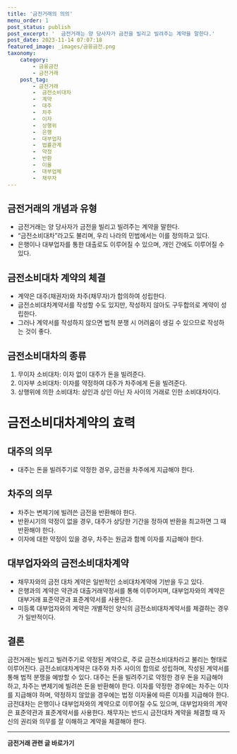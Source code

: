 ```yaml
---
title: '금전거래의 의의'
menu_order: 1
post_status: publish
post_excerpt: '  금전거래는 양 당사자가 금전을 빌리고 빌려주는 계약을 말한다.'
post_date: 2023-11-14 07:07:18
featured_image: _images/금융금전.png
taxonomy:
    category:
        - 금융금전
        - 금전거래
    post_tag:
        - 금전거래
        -  금전소비대차
        -  계약
        -  대주
        -  차주
        -  이자
        -  상행위
        -  은행
        -  대부업자
        -  법률관계
        -  약정
        -  반환
        -  이율
        -  대부업체
        -  채무자
---
```



## 금전거래의 개념과 유형
- 금전거래는 양 당사자가 금전을 빌리고 빌려주는 계약을 말한다.
- “금전소비대차”라고도 불리며, 우리 나라의 민법에서는 이를 정의하고 있다.
- 은행이나 대부업자를 통한 대출로도 이루어질 수 있으며, 개인 간에도 이루어질 수 있다.

## 금전소비대차 계약의 체결
- 계약은 대주(채권자)와 차주(채무자)가 합의하여 성립한다.
- 금전소비대차계약서를 작성할 수도 있지만, 작성하지 않아도 구두합의로 계약이 성립한다.
- 그러나 계약서를 작성하지 않으면 법적 분쟁 시 어려움이 생길 수 있으므로 작성하는 것이 좋다.

## 금전소비대차의 종류
1. 무이자 소비대차: 이자 없이 대주가 돈을 빌려준다.
2. 이자부 소비대차: 이자를 약정하여 대주가 차주에게 돈을 빌려준다.
3. 상행위에 의한 소비대차: 상인과 상인 아닌 자 사이의 거래로 인한 소비대차이다.

# 금전소비대차계약의 효력

## 대주의 의무
- 대주는 돈을 빌려주기로 약정한 경우, 금전을 차주에게 지급해야 한다.

## 차주의 의무
- 차주는 변제기에 빌려쓴 금전을 반환해야 한다.
- 반환시기의 약정이 없을 경우, 대주가 상당한 기간을 정하여 반환을 최고하면 그 때 반환해야 한다.
- 이자에 대한 약정이 있을 경우, 차주는 원금과 함께 이자를 지급해야 한다.

## 대부업자와의 금전소비대차계약
- 채무자와의 금전 대차 계약은 일반적인 소비대차계약에 기반을 두고 있다.
- 은행과의 계약은 약관과 대출거래약정서를 통해 이루어지며, 대부업자와의 계약은 대부거래 표준약관과 표준계약서를 사용한다.
- 미등록 대부업자와의 계약은 개별적인 양식의 금전소비대차계약서를 체결하는 경우가 일반적이다.

## 결론

금전거래는 빌리고 빌려주기로 약정된 계약으로, 주로 금전소비대차라고 불리는 형태로 이루어진다. 금전소비대차계약은 대주와 차주 사이의 합의로 성립하며, 작성된 계약서를 통해 법적 분쟁을 예방할 수 있다. 대주는 돈을 빌려주기로 약정한 경우 돈을 지급해야 하고, 차주는 변제기에 빌려쓴 돈을 반환해야 한다. 이자를 약정한 경우에는 차주는 이자를 지급해야 하며, 약정하지 않았을 경우에는 법정 이자율에 따른 이자를 지급해야 한다. 금전대차는 은행이나 대부업자와의 계약으로 이루어질 수도 있으며, 대부업자와의 계약은 표준약관과 표준계약서를 사용한다. 채무자는 반드시 금전대차 계약을 체결할 때 자신의 권리와 의무를 잘 이해하고 계약을 체결해야 한다.
<!-- wp:separator -->
<hr class="wp-block-separator has-alpha-channel-opacity"/>
<!-- /wp:separator -->

<!-- wp:group {"backgroundColor":"base","layout":{"type":"constrained"}} -->
<div class="wp-block-group has-base-background-color has-background"><!-- wp:paragraph {"align":"center","fontSize":"medium"} -->
<p class="has-text-align-center has-large-font-size"><strong>금전거래 관련 글 바로가기</strong></p>
<!-- /wp:paragraph -->


<!-- wp:latest-posts
{"categories":[{"id":13538,"count":19,"description":"","link":"https://uknowlaw.com/category/%ea%b8%88%ec%a0%84%ea%b1%b0%eb%9e%98/","name":"금전거래","slug":"금전거래","taxonomy":"category","parent":0,"meta":[],"_links":{"self":[{"href":"https://uknowlaw.com/wp-json/wp/v2/categories/13538"}],"collection":[{"href":"https://uknowlaw.com/wp-json/wp/v2/categories"}],"about":[{"href":"https://uknowlaw.com/wp-json/wp/v2/taxonomies/category"}],"wp:post_type":[{"href":"https://uknowlaw.com/wp-json/wp/v2/posts?categories=13538"}],"curies":[{"name":"wp","href":"https://api.w.org/{rel}","templated":true}]}}],"postsToShow":100,"excerptLength":28,"postLayout":"grid","columns":2,"featuredImageAlign":"left","featuredImageSizeSlug":"large","fontSize":"small"} /--></div>
<!-- /wp:group -->